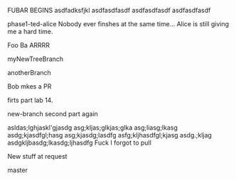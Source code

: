 FUBAR BEGINS
asdfadksfjkl
asdfasdfasdf
asdfasdfasdf
asdfasdfasdf


phase1-ted-alice
Nobody ever finshes at the same time... Alice is still giving me a hard time.

Foo Ba ARRRR

myNewTreeBranch

anotherBranch

Bob mkes a PR
  
firts part lab 14.

new-branch
second part again 

asldas;lghjaskl'gjasdg
asg;kljas;glkjas;glka
asg;liasg;lkasg
asdg;kjasdfgl;hasg
asg;kjasdg;lasdfg
asfg;kljhasdfgl;kjasg
asdg.;kljag
asdgkljbasdg;lkasdg;ljhasdfg
Fuck I forgot to pull

New stuff at request 











































































master
